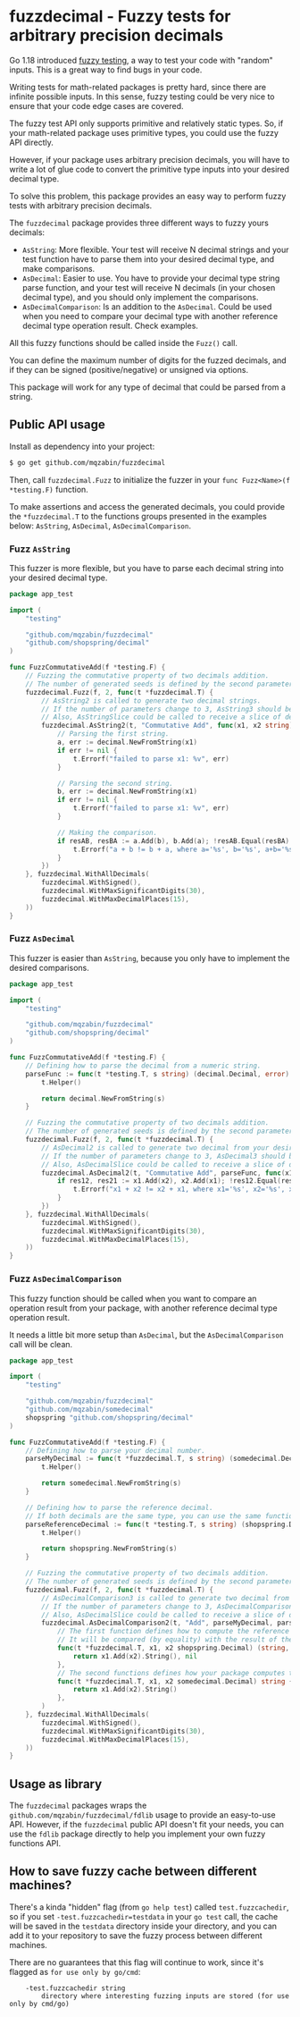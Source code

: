 # fuzzdecimal - Fuzzy tests for arbitrary precision decimals

Go 1.18 introduced [fuzzy testing](https://go.dev/doc/security/fuzz/), a way to test your code with "random" inputs. This is a great way to find bugs in your code.

Writing tests for math-related packages is pretty hard, since there are infinite possible inputs.
In this sense, fuzzy testing could be very nice to ensure that your code edge cases are covered.

The fuzzy test API only supports primitive and relatively static types. So, if your math-related package uses primitive types, you could use the fuzzy API directly.

However, if your package uses arbitrary precision decimals, you will have to write a lot of glue code to convert the primitive type inputs into your desired decimal type.

To solve this problem, this package provides an easy way to perform fuzzy tests with arbitrary precision decimals.

The `fuzzdecimal` package provides three different ways to fuzzy yours decimals:
- `AsString`: More flexible. Your test will receive N decimal strings and your test function have to parse them into your desired decimal type, and make comparisons.
- `AsDecimal`: Easier to use. You have to provide your decimal type string parse function, and your test will receive N decimals (in your chosen decimal type), and you should only implement the comparisons.
- `AsDecimalComparison`: Is an addition to the `AsDecimal`. Could be used when you need to compare your decimal type with another reference decimal type operation result. Check examples. 

All this fuzzy functions should be called inside the `Fuzz()` call.

You can define the maximum number of digits for the fuzzed decimals, and if they can be signed (positive/negative) or unsigned via options.

This package will work for any type of decimal that could be parsed from a string.

## Public API usage

Install as dependency into your project:

```bash
$ go get github.com/mqzabin/fuzzdecimal
```

Then, call `fuzzdecimal.Fuzz` to initialize the fuzzer in your `func Fuzz<Name>(f *testing.F)` function.

To make assertions and access the generated decimals, you could provide the `*fuzzdecimal.T` to the functions groups presented in the examples below: `AsString`, `AsDecimal`, `AsDecimalComparison`.

### Fuzz `AsString`

This fuzzer is more flexible, but you have to parse each decimal string into your desired decimal type.

```go
package app_test

import (
	"testing"

	"github.com/mqzabin/fuzzdecimal"
	"github.com/shopspring/decimal"
)

func FuzzCommutativeAdd(f *testing.F) {
	// Fuzzing the commutative property of two decimals addition.
	// The number of generated seeds is defined by the second parameter (2).
	fuzzdecimal.Fuzz(f, 2, func(t *fuzzdecimal.T) {
		// AsString2 is called to generate two decimal strings.
		// If the number of parameters change to 3, AsString3 should be called instead.
		// Also, AsStringSlice could be called to receive a slice of decimal strings. 
		fuzzdecimal.AsString2(t, "Commutative Add", func(x1, x2 string) {
			// Parsing the first string.
			a, err := decimal.NewFromString(x1)
			if err != nil {
				t.Errorf("failed to parse x1: %v", err)
			}

			// Parsing the second string.
			b, err := decimal.NewFromString(x1)
			if err != nil {
				t.Errorf("failed to parse x1: %v", err)
			}

			// Making the comparison.
			if resAB, resBA := a.Add(b), b.Add(a); !resAB.Equal(resBA) {
				t.Errorf("a + b != b + a, where a='%s', b='%s', a+b='%s' and b+a='%s'", a.String(), b.String(), resAB.String(), resBA.String())
			}
		})
	}, fuzzdecimal.WithAllDecimals(
		fuzzdecimal.WithSigned(),
		fuzzdecimal.WithMaxSignificantDigits(30),
		fuzzdecimal.WithMaxDecimalPlaces(15),
	))
}
```

### Fuzz `AsDecimal`

This fuzzer is easier than `AsString`, because you only have to implement the desired comparisons.

```go
package app_test

import (
	"testing"

	"github.com/mqzabin/fuzzdecimal"
	"github.com/shopspring/decimal"
)

func FuzzCommutativeAdd(f *testing.F) {
	// Defining how to parse the decimal from a numeric string.
	parseFunc := func(t *testing.T, s string) (decimal.Decimal, error) {
		t.Helper()

		return decimal.NewFromString(s)
	}

	// Fuzzing the commutative property of two decimals addition.
	// The number of generated seeds is defined by the second parameter (2).
	fuzzdecimal.Fuzz(f, 2, func(t *fuzzdecimal.T) {
		// AsDecimal2 is called to generate two decimal from your desired type (defined by parseFunc).
		// If the number of parameters change to 3, AsDecimal3 should be called instead.
		// Also, AsDecimalSlice could be called to receive a slice of decimal numbers.
		fuzzdecimal.AsDecimal2(t, "Commutative Add", parseFunc, func(x1, x2 decimal.Decimal) {
			if res12, res21 := x1.Add(x2), x2.Add(x1); !res12.Equal(res21) {
				t.Errorf("x1 + x2 != x2 + x1, where x1='%s', x2='%s', x1+x2='%s' and x2+x1='%s'", x1.String(), x2.String(), res12.String(), res21.String())
			}
		})
	}, fuzzdecimal.WithAllDecimals(
		fuzzdecimal.WithSigned(),
		fuzzdecimal.WithMaxSignificantDigits(30),
		fuzzdecimal.WithMaxDecimalPlaces(15),
	))
}
```

### Fuzz `AsDecimalComparison`

This fuzzy function should be called when you want to compare an operation result from your package, with another reference decimal type operation result.

It needs a little bit more setup than `AsDecimal`, but the `AsDecimalComparison` call will be clean.

```go
package app_test

import (
	"testing"

	"github.com/mqzabin/fuzzdecimal"
	"github.com/mqzabin/somedecimal"
	shopspring "github.com/shopspring/decimal"
)

func FuzzCommutativeAdd(f *testing.F) {
	// Defining how to parse your decimal number.
	parseMyDecimal := func(t *fuzzdecimal.T, s string) (somedecimal.Decimal, error) {
		t.Helper()

		return somedecimal.NewFromString(s)
	}

	// Defining how to parse the reference decimal.
	// If both decimals are the same type, you can use the same function (parseMyDecimal) for both `AsDecimalComparison2` parameters. 
	parseReferenceDecimal := func(t *testing.T, s string) (shopspring.Decimal, error) {
		t.Helper()

		return shopspring.NewFromString(s)
	}

	// Fuzzing the commutative property of two decimals addition.
	// The number of generated seeds is defined by the second parameter (2).
	fuzzdecimal.Fuzz(f, 2, func(t *fuzzdecimal.T) {
		// AsDecimalComparison3 is called to generate two decimal from your desired type (defined by parseFunc).
		// If the number of parameters change to 3, AsDecimalComparison3 should be called instead.
		// Also, AsDecimalSlice could be called to receive a slice of decimal numbers.
		fuzzdecimal.AsDecimalComparison2(t, "Add", parseMyDecimal, parseReferenceDecimal,
			// The first function defines how to compute the reference result.
			// It will be compared (by equality) with the result of the second function (your package/decimal operation).
			func(t *fuzzdecimal.T, x1, x2 shopspring.Decimal) (string, error) {
				return x1.Add(x2).String(), nil
			},
			// The second functions defines how your package computes the result with your chosen Decimal type.
			func(t *fuzzdecimal.T, x1, x2 somedecimal.Decimal) string {
				return x1.Add(x2).String()
			},
		)
	}, fuzzdecimal.WithAllDecimals(
		fuzzdecimal.WithSigned(),
		fuzzdecimal.WithMaxSignificantDigits(30),
		fuzzdecimal.WithMaxDecimalPlaces(15),
	))
}
```

## Usage as library

The `fuzzdecimal` packages wraps the `github.com/mqzabin/fuzzdecimal/fdlib` usage to provide an easy-to-use API.
However, if the `fuzzdecimal` public API doesn't fit your needs, you can use the `fdlib` package directly to help you implement your own fuzzy functions API.

## How to save fuzzy cache between different machines?

There's a kinda "hidden" flag (from `go help test`) called `test.fuzzcachedir`, so if you set `-test.fuzzcachedir=testdata` in your `go test` call, the cache will be saved in the `testdata` directory inside your directory,
and you can add it to your repository to save the fuzzy process between different machines.

There are no guarantees that this flag will continue to work, since it's flagged as `for use only by go/cmd`:
```
    -test.fuzzcachedir string
        directory where interesting fuzzing inputs are stored (for use only by cmd/go)
```



